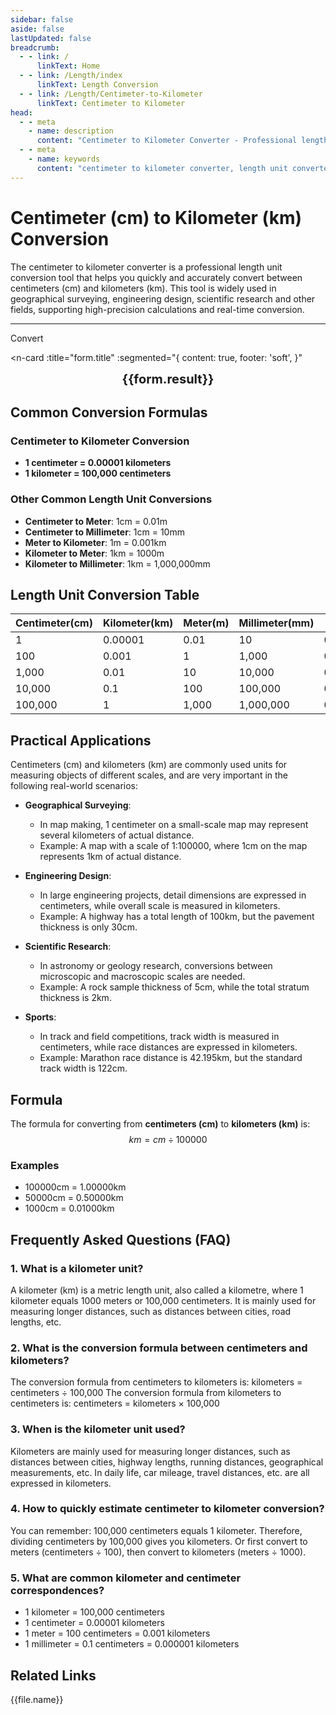 ```yaml
---
sidebar: false
aside: false
lastUpdated: false
breadcrumb:
  - - link: /
      linkText: Home
  - - link: /Length/index
      linkText: Length Conversion
  - - link: /Length/Centimeter-to-Kilometer
      linkText: Centimeter to Kilometer
head:
  - - meta
    - name: description
      content: "Centimeter to Kilometer Converter - Professional length unit conversion tool. Supports conversion between centimeters, kilometers, meters, millimeters and other units, providing accurate conversion formulas and practical conversion tables."
  - - meta
    - name: keywords
      content: "centimeter to kilometer converter, length unit converter, unit conversion, centimeter conversion, kilometer conversion, cm conversion, km conversion, dimension converter, length conversion, centimeter and meter conversion, meter to kilometer conversion, kilometer centimeter, length unit conversion table, kilometer conversion, distance conversion, centimeter to kilometer conversion"
---
```

# Centimeter (cm) to Kilometer (km) Conversion

The centimeter to kilometer converter is a professional length unit conversion tool that helps you quickly and accurately convert between centimeters (cm) and kilometers (km). This tool is widely used in geographical surveying, engineering design, scientific research and other fields, supporting high-precision calculations and real-time conversion.

---
<script setup>
import { onMounted, reactive, inject, ref } from 'vue'
import { NButton, NForm, NFormItem, NInput, NInputNumber, NSelect, NCard, useMessage,NGrid ,NGi } from 'naive-ui'
import { defineClientComponent } from 'vitepress'
import { Length } from '../../files';
const seoKey = ['unit converter','unit conversion','length unit converter','length unit conversion','dimension conversion','length unit conversion','length unit conversion table','centimeter conversion','centimeter and meter conversion','cm and m conversion','cm and m conversion','what is cm','centimeter unit','cm conversion','centimeter and meter conversion formula','centimeter inch','how many meters in one centimeter','what unit is cm','what does cm mean','centimeter and meter','dimension converter','measuring ruler','meter ruler','length converter','centimeter conversion','one centimeter','what unit is cm','length conversion','online ruler measurement','foot to centimeter conversion','inch centimeter','dimension converter','length','decimeter','dimension conversion','scale ruler','centimeter to meter conversion','how many millimeters in one centimeter','length unit','millimeter and centimeter','inch','foot and centimeter conversion','foot','how many centimeters in one meter','length conversion','cm','dimension','how many centimeters in one cm','foot conversion','cm','length unit conversion','dimension conversion','inch conversion','mm','centimeter to inch conversion']
const convert = inject('convert')

const form = reactive({
  number: null,
  result: '',
  title: 'Centimeter to Kilometer Conversion',
})

const convertHandler = () => {
  if (form.number !== null && !isNaN(form.number)) {
    const convertedValue = parseFloat(form.number) / 100000
    form.result = `${form.number}cm = ${convertedValue.toFixed(5)}km`
  } else {
    form.result = 'Please enter a valid number.'
  }
}
</script>

<n-form size="large" :model="form">
  <n-form-item label="Centimeter (cm)">
    <n-input-number v-model:value="form.number" placeholder="Enter centimeters" style="width: 100%" />
  </n-form-item>
  <n-form-item>
    <n-button type="info" @click="convertHandler" block>Convert</n-button>
  </n-form-item>
</n-form>

<n-card 
  :title="form.title"
  :segmented="{
    content: true,
    footer: 'soft',
  }"
>
  <div  style="text-align:center;font-size:20px;">
    <strong>{{form.result}}</strong>
  </div>
  <template #footer>
    <div>
      <span v-for="item of seoKey">{{item}}，</span>
    </div>
  </template>
</n-card>

## Common Conversion Formulas

### Centimeter to Kilometer Conversion
- **1 centimeter = 0.00001 kilometers**
- **1 kilometer = 100,000 centimeters**

### Other Common Length Unit Conversions
- **Centimeter to Meter**: 1cm = 0.01m
- **Centimeter to Millimeter**: 1cm = 10mm
- **Meter to Kilometer**: 1m = 0.001km
- **Kilometer to Meter**: 1km = 1000m
- **Kilometer to Millimeter**: 1km = 1,000,000mm

## Length Unit Conversion Table

| Centimeter(cm) | Kilometer(km) | Meter(m) | Millimeter(mm) | Mile(mi) |
|----------|----------|-------|----------|----------|
| 1 | 0.00001 | 0.01 | 10 | 0.0000062 |
| 100 | 0.001 | 1 | 1,000 | 0.00062 |
| 1,000 | 0.01 | 10 | 10,000 | 0.0062 |
| 10,000 | 0.1 | 100 | 100,000 | 0.062 |
| 100,000 | 1 | 1,000 | 1,000,000 | 0.621 |

## Practical Applications

Centimeters (cm) and kilometers (km) are commonly used units for measuring objects of different scales, and are very important in the following real-world scenarios:

- **Geographical Surveying**:
  - In map making, 1 centimeter on a small-scale map may represent several kilometers of actual distance.
  - Example: A map with a scale of 1:100000, where 1cm on the map represents 1km of actual distance.

- **Engineering Design**:
  - In large engineering projects, detail dimensions are expressed in centimeters, while overall scale is measured in kilometers.
  - Example: A highway has a total length of 100km, but the pavement thickness is only 30cm.

- **Scientific Research**:
  - In astronomy or geology research, conversions between microscopic and macroscopic scales are needed.
  - Example: A rock sample thickness of 5cm, while the total stratum thickness is 2km.

- **Sports**:
  - In track and field competitions, track width is measured in centimeters, while race distances are expressed in kilometers.
  - Example: Marathon race distance is 42.195km, but the standard track width is 122cm.

## Formula

The formula for converting from **centimeters (cm)** to **kilometers (km)** is:
$$ km = cm \div 100000 $$

### Examples
- 100000cm = 1.00000km
- 50000cm = 0.50000km
- 1000cm = 0.01000km

## Frequently Asked Questions (FAQ)

### 1. What is a kilometer unit?
A kilometer (km) is a metric length unit, also called a kilometre, where 1 kilometer equals 1000 meters or 100,000 centimeters. It is mainly used for measuring longer distances, such as distances between cities, road lengths, etc.

### 2. What is the conversion formula between centimeters and kilometers?
The conversion formula from centimeters to kilometers is: kilometers = centimeters ÷ 100,000
The conversion formula from kilometers to centimeters is: centimeters = kilometers × 100,000

### 3. When is the kilometer unit used?
Kilometers are mainly used for measuring longer distances, such as distances between cities, highway lengths, running distances, geographical measurements, etc. In daily life, car mileage, travel distances, etc. are all expressed in kilometers.

### 4. How to quickly estimate centimeter to kilometer conversion?
You can remember: 100,000 centimeters equals 1 kilometer. Therefore, dividing centimeters by 100,000 gives you kilometers. Or first convert to meters (centimeters ÷ 100), then convert to kilometers (meters ÷ 1000).

### 5. What are common kilometer and centimeter correspondences?
- 1 kilometer = 100,000 centimeters
- 1 centimeter = 0.00001 kilometers
- 1 meter = 100 centimeters = 0.001 kilometers
- 1 millimeter = 0.1 centimeters = 0.000001 kilometers

## Related Links
<n-grid x-gap="12" :cols="2">
  <n-gi v-for="(file, index) in Length" :key="index">
    <n-button
      text
      tag="a"
      :href="file.path"
      type="info"
    >
      {{file.name}}
    </n-button>
  </n-gi>
</n-grid>
